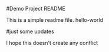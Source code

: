 #Demo Project README

This is a simple readme file.
hello-world

#just some updates

I hope this doesn't create any conflict
